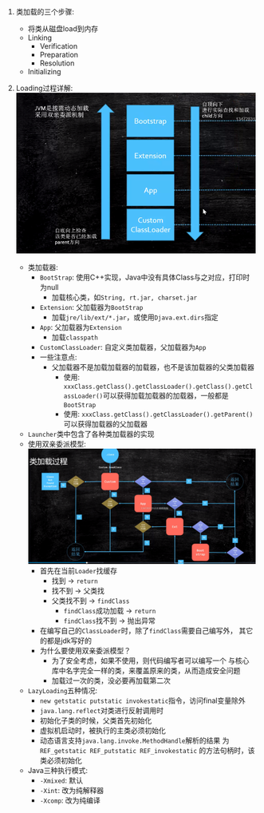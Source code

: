1. 类加载的三个步骤:
    - 将类从磁盘load到内存
    - Linking
        - Verification
        - Preparation
        - Resolution
    - Initializing
    
2. Loading过程详解:
    ![classloader](./images/classloader.png)
    - 类加载器:
        - `BootStrap`: 使用C++实现，Java中没有具体Class与之对应，打印时为null
            - 加载核心类，如`String, rt.jar, charset.jar`
        - `Extension`: 父加载器为`BootStrap`
            - 加载`jre/lib/ext/*.jar`，或使用`Djava.ext.dirs`指定
        - `App`: 父加载器为`Extension`
            - 加载`classpath`
        - `CustomClassLoader`: 自定义类加载器，父加载器为`App`
        - 一些注意点:
            - 父加载器不是加载加载器的加载器，也不是该加载器的父类加载器
                - 使用: `xxxClass.getClass().getClassLoader().getClass().getClassLoader()`可以获得加载加载器的加载器，一般都是`BootStrap`
                - 使用: `xxxClass.getClass().getClassLoader().getParent()`可以获得加载器的父加载器
    - `Launcher`类中包含了各种类加载器的实现
    - 使用双亲委派模型:
        ![shuangqinweipai](./images/shuangqinweipai.png)
        - 首先在当前`Loader`找缓存
            - 找到 -> `return`
            - 找不到 -> 父类找
            - 父类找不到 -> `findClass`
                - `findClass`成功加载 -> `return`
                - `findClass`找不到 -> 抛出异常
        - 在编写自己的`ClassLoader`时，除了`findClass`需要自己编写外，
        其它的都是jdk写好的
        - 为什么要使用双亲委派模型？
            - 为了安全考虑，如果不使用，则代码编写者可以编写一个
            与核心库中名字完全一样的类，来覆盖原来的类，从而造成安全问题
            - 加载过一次的类，没必要再加载第二次    
    - `LazyLoading`五种情况:
        - `new getstatic putstatic invokestatic`指令，访问final变量除外
        - `java.lang.reflect`对类进行反射调用时
        - 初始化子类的时候，父类首先初始化
        - 虚拟机启动时，被执行的主类必须初始化
        - 动态语言支持`java.lang.invoke.MethodHandle`解析的结果
        为`REF_getstatic REF_putstatic REF_invokestatic`
        的方法句柄时，该类必须初始化
    - Java三种执行模式:
        - `-Xmixed`: 默认
        - `-Xint`: 改为纯解释器
        - `-Xcomp`: 改为纯编译
        